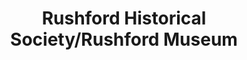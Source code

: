 ---
layout: repo
title: "Rushford Historical Society/Rushford Museum"
id: 22719
permalink: repos/22719/
---